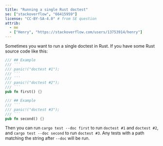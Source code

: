 ```yaml
---
title: "Running a single Rust doctest"
se: ["stackoverflow", "66415959"]
license: "CC-BY-SA-4.0" # from SE question
attrib:
  - me
  - ["Henry", "https://stackoverflow.com/users/13753914/henry"]
---
```

Sometimes you want to run a single doctest in Rust. If you have some Rust source code like this:
```rust
/// ## Example
/// ```
/// panic!("doctest #1");
/// ```
/// ```
/// panic!("doctest #2");
/// ```
pub fn first() {}

/// ## Example
/// ```
/// panic!("doctest #3");
/// ```
pub fn second() {}
```

Then you can run `cargo test --doc first` to run `doctest #1` and `doctest #2`, and `cargo test --doc second` to run `doctest #3`. Any tests with a path matching the string after `--doc` will be run.
